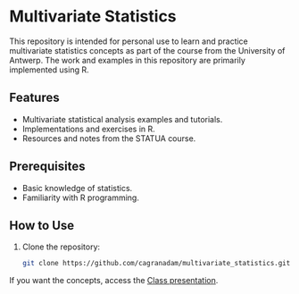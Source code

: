 # Multivariate Statistics
This repository is intended for personal use to learn and practice multivariate statistics concepts as part of the course from the University of Antwerp. The work and examples in this repository are primarily implemented using R. 

## Features
- Multivariate statistical analysis examples and tutorials.
- Implementations and exercises in R.
- Resources and notes from the STATUA course.

## Prerequisites
- Basic knowledge of statistics.
- Familiarity with R programming.

## How to Use
1. Clone the repository:
   ```bash
   git clone https://github.com/cagranadam/multivariate_statistics.git

If you want the concepts, access the [Class presentation](https://uantwerpen-my.sharepoint.com/:b:/g/personal/cgranadamunoz_ad_ua_ac_be/Ee4GmE5TdwZJvN2enhZolVUBxs4pZ_VX7aFC0c7EL5Sp-Q?e=U9TOQ0).
